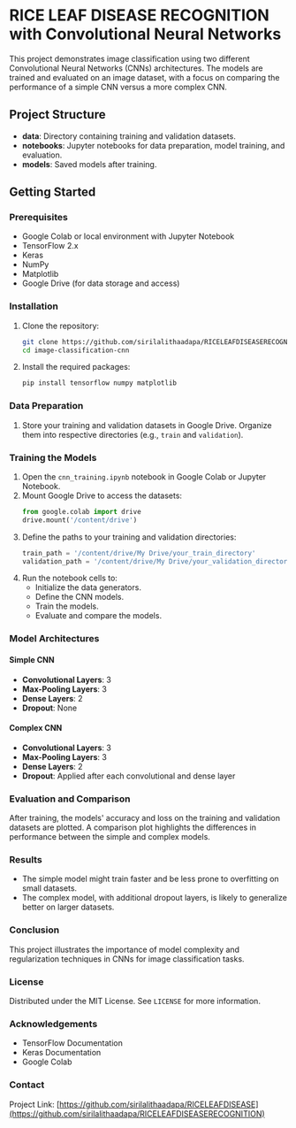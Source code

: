 # RICE LEAF DISEASE RECOGNITION with Convolutional Neural Networks

This project demonstrates image classification using two different Convolutional Neural Networks (CNNs) architectures. The models are trained and evaluated on an image dataset, with a focus on comparing the performance of a simple CNN versus a more complex CNN.

## Project Structure
- **data**: Directory containing training and validation datasets.
- **notebooks**: Jupyter notebooks for data preparation, model training, and evaluation.
- **models**: Saved models after training.

## Getting Started

### Prerequisites
- Google Colab or local environment with Jupyter Notebook
- TensorFlow 2.x
- Keras
- NumPy
- Matplotlib
- Google Drive (for data storage and access)

### Installation

1. Clone the repository:
    ```sh
    git clone https://github.com/sirilalithaadapa/RICELEAFDISEASERECOGNITION.git
    cd image-classification-cnn
    ```

2. Install the required packages:
    ```sh
    pip install tensorflow numpy matplotlib
    ```

### Data Preparation

1. Store your training and validation datasets in Google Drive. Organize them into respective directories (e.g., `train` and `validation`).

### Training the Models

1. Open the `cnn_training.ipynb` notebook in Google Colab or Jupyter Notebook.
2. Mount Google Drive to access the datasets:
    ```python
    from google.colab import drive
    drive.mount('/content/drive')
    ```
3. Define the paths to your training and validation directories:
    ```python
    train_path = '/content/drive/My Drive/your_train_directory'
    validation_path = '/content/drive/My Drive/your_validation_directory'
    ```
4. Run the notebook cells to:
    - Initialize the data generators.
    - Define the CNN models.
    - Train the models.
    - Evaluate and compare the models.

### Model Architectures

#### Simple CNN
- **Convolutional Layers**: 3
- **Max-Pooling Layers**: 3
- **Dense Layers**: 2
- **Dropout**: None

#### Complex CNN
- **Convolutional Layers**: 3
- **Max-Pooling Layers**: 3
- **Dense Layers**: 2
- **Dropout**: Applied after each convolutional and dense layer

### Evaluation and Comparison

After training, the models' accuracy and loss on the training and validation datasets are plotted. A comparison plot highlights the differences in performance between the simple and complex models.

### Results

- The simple model might train faster and be less prone to overfitting on small datasets.
- The complex model, with additional dropout layers, is likely to generalize better on larger datasets.

### Conclusion

This project illustrates the importance of model complexity and regularization techniques in CNNs for image classification tasks.

### License

Distributed under the MIT License. See `LICENSE` for more information.

### Acknowledgements

- TensorFlow Documentation
- Keras Documentation
- Google Colab

### Contact

Project Link: [https://github.com/sirilalithaadapa/RICELEAFDISEASE](https://github.com/sirilalithaadapa/RICELEAFDISEASERECOGNITION)

